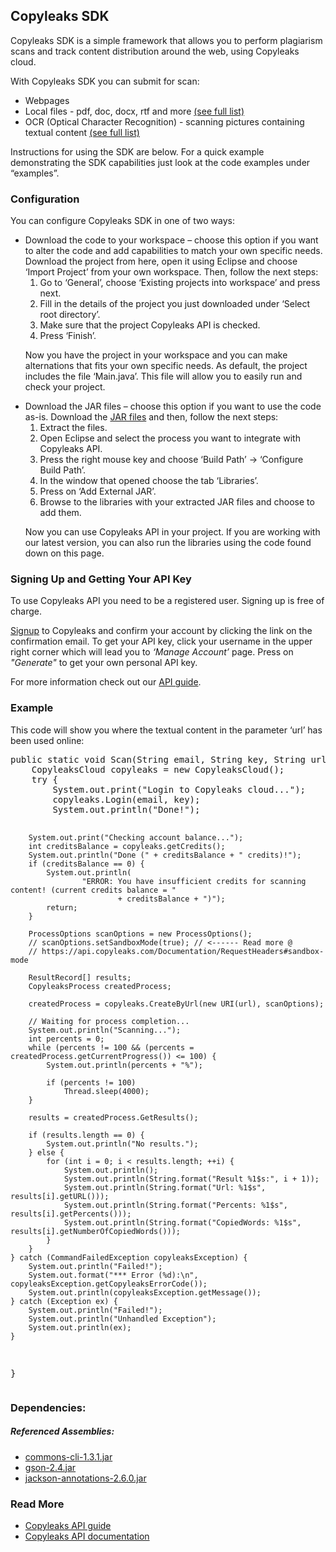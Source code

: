 <h2>Copyleaks SDK</h2>
<p>
Copyleaks SDK is a simple framework that allows you to perform plagiarism scans and track content distribution around the web, using Copyleaks cloud.
</p>
<p>
With Copyleaks SDK you can submit for scan:  
<ul>
<li>Webpages</li>
<li>Local files - pdf, doc, docx, rtf and more <a href="https://api.copyleaks.com/Documentation/TechnicalSpecifications/#non-textual-formats">(see full list)</a></li>
<li>OCR (Optical Character Recognition) - scanning pictures containing textual content <a href="https://api.copyleaks.com/Documentation/TechnicalSpecifications/#ocr-formats">(see full list)</a></li>
</ul>
Instructions for using the SDK are below. For a quick example demonstrating the SDK capabilities just look at the code examples under “examples”.
</p>
</ol>
<h3>Configuration</h3>
<p>You can configure Copyleaks SDK in one of two ways:<p/>
<ul>
<li>Download the code to your workspace – choose this option if you want to alter the code and add capabilities to match your own specific needs. Download the project from here, open it using Eclipse and choose ‘Import Project’ from your own workspace. Then, follow the next steps:
<ol>
<li>Go to ‘General’, choose ‘Existing projects into workspace’ and press next.</li>
<li>Fill in the details of the project you just downloaded under ‘Select root directory’.</li>
<li>Make sure that the project Copyleaks API is checked.</li>
<li>Press ‘Finish’.</li>
</ol>
<p>Now you have the project in your workspace and you can make alternations that fits your own specific needs. As default, the project includes the file ‘Main.java’. This file will allow you to easily run and check your project.</p></li>

<li>Download the JAR files – choose this option if you want to use the code as-is. Download the <a href="https://api.copyleaks.com/downloads/sdk/java/CopyleaksAPI.Java.JARs.v2.0.zip">JAR files</a> and then, follow the next steps:
<ol>
<li>Extract the files.</li>
<li>Open Eclipse and select the process you want to integrate with Copyleaks API.</li>
<li>Press the right mouse key and choose ‘Build Path’ -> ‘Configure Build Path’.</li>
<li>In the window that opened choose the tab ‘Libraries’.</li>
<li>Press on ‘Add External JAR’.</li>
<li>Browse to the libraries with your extracted JAR files and choose to add them.</li>
</ol>
<p>Now you can use Copyleaks API in your project. If you are working with our latest version, you can also run the libraries using the code found down on this page.</p>
</li>
</ul>
<h3>Signing Up and Getting Your API Key</h3>
 <p>To use Copyleaks API you need to be a registered user. Signing up is free of charge.</p>
 <p><a href="https://copyleaks.com/Account/Signup">Signup</a> to Copyleaks and confirm your account by clicking the link on the confirmation email. To get your API key, click your username in the upper right corner which will lead you to <i>‘Manage Account’</i> page. Press on <i>"Generate"</i> to get your own personal API key.</p>
 <p>For more information check out our <a href="https://api.copyleaks.com/Guides/HowToUse">API guide</a>.</p>
<h3>Example</h3>
<p>This code will show you where the textual content in the parameter ‘url’ has been used online:</p>
<pre>
public static void Scan(String email, String key, String url) {
	CopyleaksCloud copyleaks = new CopyleaksCloud();
	try {
		System.out.print("Login to Copyleaks cloud...");
		copyleaks.Login(email, key);
		System.out.println("Done!");

		System.out.print("Checking account balance...");
		int creditsBalance = copyleaks.getCredits();
		System.out.println("Done (" + creditsBalance + " credits)!");
		if (creditsBalance == 0) {
			System.out.println(
					"ERROR: You have insufficient credits for scanning content! (current credits balance = "
							+ creditsBalance + ")");
			return;
		}

		ProcessOptions scanOptions = new ProcessOptions();
		// scanOptions.setSandboxMode(true); // <------ Read more @
		// https://api.copyleaks.com/Documentation/RequestHeaders#sandbox-mode

		ResultRecord[] results;
		CopyleaksProcess createdProcess;

		createdProcess = copyleaks.CreateByUrl(new URI(url), scanOptions);

		// Waiting for process completion...
		System.out.println("Scanning...");
		int percents = 0;
		while (percents != 100 && (percents = createdProcess.getCurrentProgress()) <= 100) {
			System.out.println(percents + "%");

			if (percents != 100)
				Thread.sleep(4000);
		}

		results = createdProcess.GetResults();

		if (results.length == 0) {
			System.out.println("No results.");
		} else {
			for (int i = 0; i < results.length; ++i) {
				System.out.println();
				System.out.println(String.format("Result %1$s:", i + 1));
				System.out.println(String.format("Url: %1$s", results[i].getURL()));
				System.out.println(String.format("Percents: %1$s", results[i].getPercents()));
				System.out.println(String.format("CopiedWords: %1$s", results[i].getNumberOfCopiedWords()));
			}
		}
	} catch (CommandFailedException copyleaksException) {
		System.out.println("Failed!");
		System.out.format("*** Error (%d):\n", copyleaksException.getCopyleaksErrorCode());
		System.out.println(copyleaksException.getMessage());
	} catch (Exception ex) {
		System.out.println("Failed!");
		System.out.println("Unhandled Exception");
		System.out.println(ex);
	}
}
</pre>
<h3>Dependencies:</h3>
<h5>Referenced Assemblies:</h5>
<ul>
<li><a href="https://commons.apache.org/proper/commons-cli/">commons-cli-1.3.1.jar</a></li>
<li><a href="https://github.com/google/gson">gson-2.4.jar</a></li>
<li><a href="https://github.com/FasterXML/jackson-annotations">jackson-annotations-2.6.0.jar</a></li>
</ul>

<h3>Read More</h3>
<ul>
<li><a href="https://api.copyleaks.com/Guides/HowToUse">Copyleaks API guide</a></li>
<li><a href="https://api.copyleaks.com/Documentation">Copyleaks API documentation</a></li>
</ul>
